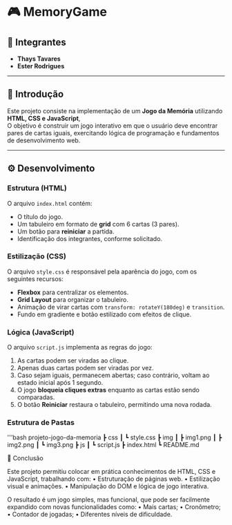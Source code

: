 # 🎮 MemoryGame

## 👥 Integrantes  
- **Thays Tavares**  
- **Ester Rodrigues**  

---

## 📖 Introdução  
Este projeto consiste na implementação de um **Jogo da Memória** utilizando **HTML, CSS e JavaScript**,  
O objetivo é construir um jogo interativo em que o usuário deve encontrar pares de cartas iguais, exercitando lógica de programação e fundamentos de desenvolvimento web.  

---

## ⚙️ Desenvolvimento  

### Estrutura (HTML)  
O arquivo `index.html` contém:  
- O título do jogo.  
- Um tabuleiro em formato de **grid** com 6 cartas (3 pares).  
- Um botão para **reiniciar** a partida.  
- Identificação dos integrantes, conforme solicitado.  

### Estilização (CSS)  
O arquivo `style.css` é responsável pela aparência do jogo, com os seguintes recursos:  
- **Flexbox** para centralizar os elementos.  
- **Grid Layout** para organizar o tabuleiro.  
- Animação de virar cartas com `transform: rotateY(180deg)` e `transition`.  
- Fundo em gradiente e botão estilizado com efeitos de clique.  

### Lógica (JavaScript)  
O arquivo `script.js` implementa as regras do jogo:  
1. As cartas podem ser viradas ao clique.  
2. Apenas duas cartas podem ser viradas por vez.  
3. Caso sejam iguais, permanecem abertas; caso contrário, voltam ao estado inicial após 1 segundo.  
4. O jogo **bloqueia cliques extras** enquanto as cartas estão sendo comparadas.  
5. O botão **Reiniciar** restaura o tabuleiro, permitindo uma nova rodada.  

### Estrutura de Pastas  


'''bash
 projeto-jogo-da-memoria
┣  css
┃ ┗ style.css
┣  img
┃ ┣ img1.png
┃ ┣ img2.png
┃ ┗ img3.png
┣  js
┃ ┗ script.js
┣  index.html
┗  README.md

📌 Conclusão

Este projeto permitiu colocar em prática conhecimentos de HTML, CSS e JavaScript, trabalhando com:
	•	Estruturação de páginas web.
	•	Estilização visual e animações.
	•	Manipulação do DOM e lógica de jogo interativa.

O resultado é um jogo simples, mas funcional, que pode ser facilmente expandido com novas funcionalidades como:
	•	Mais cartas;
	•	Cronômetro;
	•	Contador de jogadas;
	•	Diferentes níveis de dificuldade.